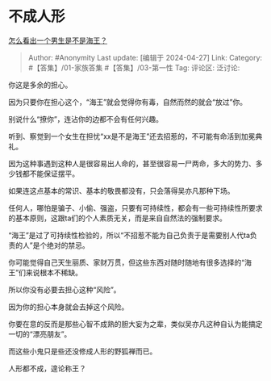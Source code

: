 # 不成人形
[怎么看出一个男生是不是海王？](https://www.zhihu.com/question/323848626/answer/3480020673)

> Author: #Anonymity
> Last update: [编辑于 2024-04-27]
> Link:
> Category: #【答集】/01-家族答集 #【答集】/03-第一性 
> Tag: 
> 评论区:
> 泛讨论:

你这是多余的担心。

因为只要你在担心这个，“海王”就会觉得你有毒，自然而然的就会“放过”你。

别说什么“撩你”，连沾你的边都不会有任何兴趣。

听到、察觉到一个女生在担忧“xx是不是海王”还去招惹的，不可能有命活到加冕典礼。

因为这种事遇到这种人是很容易出人命的，甚至很容易一尸两命，多大的势力、多少钱都不能保证摆平。

如果连这点基本的常识、基本的敬畏都没有，只会落得吴亦凡那种下场。

任何人，哪怕是骗子、小偷、强盗，只要有可持续性，都会有一些可持续性所要求的基本原则，这跟ta们的个人素质无关，而是来自自然法的强制要求。

“海王”是过了可持续性检验的，所以“不招惹不能为自己负责于是需要别人代ta负责的人”是个绝对的禁忌。

你可能觉得自己天生丽质、家财万贯，但这些东西对随时随地有很多选择的“海王”们来说根本不稀缺。

所以你没有必要去担心这种“风险”。

因为你的担心本身就会去掉这个风险。

你要在意的反而是那些心智不成熟的胆大妄为之辈，类似吴亦凡这种自认为能搞定一切的“漂亮朋友”。

而这些小鬼只是些还没修成人形的野狐禅而已。

人形都不成，遑论称王？